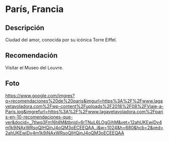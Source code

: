 # París, Francia

## Descripción
Ciudad del amor, conocida por su icónica Torre Eiffel.

## Recomendación
Visitar el Museo del Louvre.

## Foto

https://www.google.com/imgres?q=recomendaciones%20de%20paris&imgurl=https%3A%2F%2Fwww.lagavetavoladora.com%2Fwp-content%2Fuploads%2F2018%2F08%2FViaje-a-Paris.jpg&imgrefurl=https%3A%2F%2Fwww.lagavetavoladora.com%2Fparis-en-10-recomendaciones-que-ver&docid=_7tlwq3Fm16t4M&tbnid=6rTNuL6LOgGihM&vet=12ahUKEwjDv4m1k9iNAxWRsoQIHQjnJ4oQM3oECEEQAA..i&w=1024&h=680&hcb=2&ved=2ahUKEwjDv4m1k9iNAxWRsoQIHQjnJ4oQM3oECEEQAA

